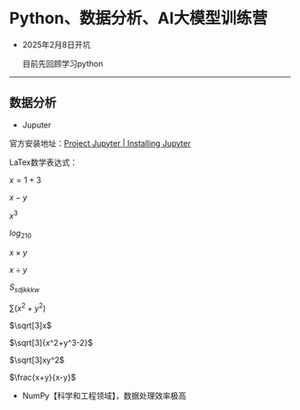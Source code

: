 # Python、数据分析、AI大模型训练营

- 2025年2月8日开坑
  
  目前先回顾学习python

---

## 数据分析

- Juputer

官方安装地址：[Project Jupyter | Installing Jupyter](https://jupyter.org/install)

LaTex数学表达式：

$x=1+3$

$x-y$

$x^3$

$log_210$

$x\times y$

$x \div y$

$S_{sdjkkkw}$

$\sum(x^2+y^2)$

$\sqrt[3]x$

$\sqrt[3]{x^2+y^3-2}$

$\sqrt[3]xy^2$

$\frac{x+y}{x-y}$

- NumPy【科学和工程领域】，数据处理效率极高
